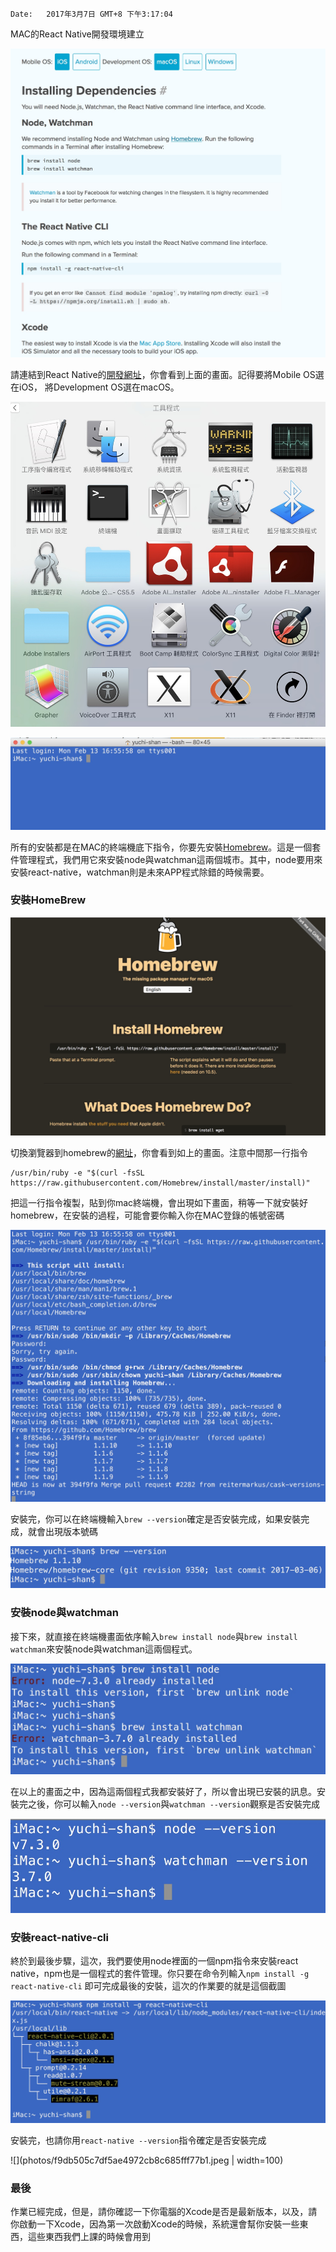	Date:	2017年3月7日 GMT+8 下午3:17:04

MAC的React Native開發環境建立

![](photos/033b441860d46c85dc795a9ee0cf6069.jpeg "")

請連結到React Native的[開發網址](https://facebook.github.io/react-native/docs/getting-started.html)，你會看到上面的畫面。記得要將Mobile OS選在iOS， 將Development OS選在macOS。

![](photos/e474c99136dac1ecdba5b353ef910059.jpeg "")

![](photos/3e971c04ede4f1fd80f073644a21e2e0.jpeg "")

所有的安裝都是在MAC的終端機底下指令，你要先安裝[Homebrew](https://brew.sh/)。這是一個套件管理程式，我們用它來安裝node與watchman這兩個城市。其中，node要用來安裝react-native，watchman則是未來APP程式除錯的時候需要。

###  安裝HomeBrew

![](photos/dbe9ca4d6e4e15f4d0ed5d2fe950a480.jpeg "")

切換瀏覽器到homebrew的[網址](https://brew.sh/)，你會看到如上的畫面。注意中間那一行指令
```
/usr/bin/ruby -e "$(curl -fsSL https://raw.githubusercontent.com/Homebrew/install/master/install)"
```
把這一行指令複製，貼到你mac終端機，會出現如下畫面，稍等一下就安裝好homebrew，在安裝的過程，可能會要你輸入你在MAC登錄的帳號密碼

![](photos/9cb6fd151e4fe39f5dfca76a620c40a1.jpeg "")

安裝完，你可以在終端機輸入```brew --version```確定是否安裝完成，如果安裝完成，就會出現版本號碼

![](photos/acc592e93b91c9f04426917b40f18e2d.jpeg "")

### 安裝node與watchman
接下來，就直接在終端機畫面依序輸入```brew install node```與```brew install watchman```來安裝node與watchman這兩個程式。

![](photos/ecd9eac805d6c0b3d339225e795d29dd.jpeg "")

在以上的畫面之中，因為這兩個程式我都安裝好了，所以會出現已安裝的訊息。安裝完之後，你可以輸入```node --version```與```watchman --version```觀察是否安裝完成

![](photos/e991240dfb856c8859fe11dd2eca0b56.jpeg "")

###  安裝react-native-cli
終於到最後步驟，這次，我們要使用node裡面的一個npm指令來安裝react native，npm也是一個程式的套件管理。你只要在命令列輸入```npm install -g react-native-cli``` 即可完成最後的安裝，這次的作業要的就是這個截圖

![](photos/f33e7f422b757a79224333debeb8892e.jpeg "")

安裝完，也請你用```react-native --version```指令確定是否安裝完成

![](photos/f9db505c7df5ae4972cb8c685fff77b1.jpeg | width=100)

### 最後
作業已經完成，但是，請你確認一下你電腦的Xcode是否是最新版本，以及，請你啟動一下Xcode，因為第一次啟動Xcode的時候，系統還會幫你安裝一些東西，這些東西我們上課的時候會用到
